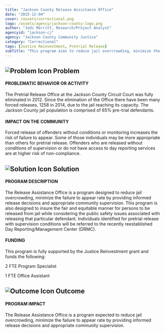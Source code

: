 ```yaml
---
title: "Jackson County Release Assistance Office"
date: "2015-12-04"
cover: /assets/correctional.png
logo: /assets/agency/jackson-county-logo.png
author: "Jodi Merritt, Research/Project Analyst"
agencyid: "jackson-cj"
agency: "Jackson County Community Justice"
category: "Correctional"
tags: [Justice Reinvestment, Pretrial Release]
subTitle: "This program aims to reduce jail overcrowding, minimize the failure to appear rate by providing informed release decisions and appropriate community supervision."
---
```


## ![Problem Icon](https://github.com/google/material-design-icons/raw/master/alert/1x_web/ic_error_outline_black_48dp.png "Problem") Problem

#### PROBLEMATIC BEHAVIOR OR ACTIVITY

The Pretrial Release Office at the Jackson County Circuit Court was fully eliminated in 2012. Since the elimination of the Office there have been many forced releases, 1258 in 2014, due to the jail reaching its capacity. The Jackson County jail population is comprised of 65% pre-trial defendants.

#### IMPACT ON THE COMMUNITY

Forced release of offenders without conditions or monitoring increases the risk of failure to appear. Some of those individuals may be more appropriate than others for pretrial release. Offenders who are released without conditions of supervision or do not have access to day reporting services are at higher risk of non-compliance.

## ![Solution Icon](https://github.com/google/material-design-icons/raw/master/action/1x_web/ic_lightbulb_outline_black_48dp.png "Solution") Solution

#### PROGRAM DESCRIPTION

The Release Assistance Office is a program designed to reduce jail overcrowding, minimize the failure to appear rate by providing informed release decisions and appropriate community supervision. This program is also designed to insure the fair and equitable manner for persons to be released from jail while considering the public safety issues associated with releasing that particular defendant. Individuals identified for pretrial release with supervision conditions will be referred to the recently reestablished Day Reporting/Management Center (DRMC).

#### FUNDING

This program is fully supported by the Justice Reinvestment grant and funds the following:

2 FTE Program Specialist

1 FTE Office Assistant

## ![Outcome Icon](https://github.com/google/material-design-icons/raw/master/action/1x_web/ic_view_list_black_48dp.png "Outcome") Outcome

#### PROGRAM IMPACT

The Release Assistance Office is a program expected to reduce jail overcrowding, minimize the failure to appear rate by providing informed release decisions and appropriate community supervision.
